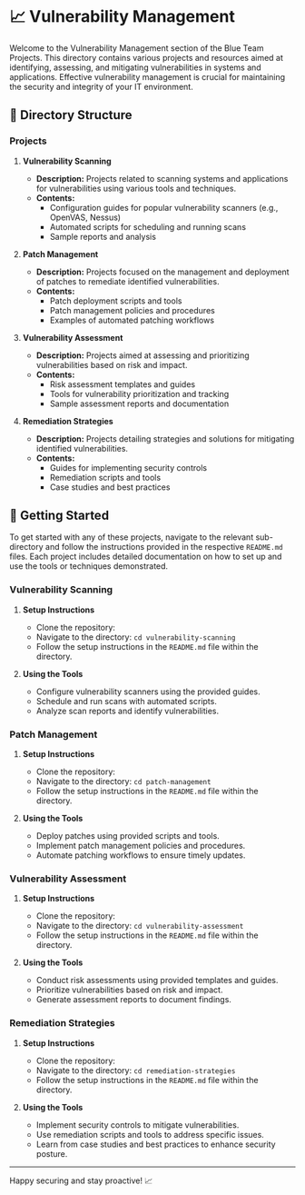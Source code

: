 # 📈 Vulnerability Management

Welcome to the Vulnerability Management section of the Blue Team Projects. This directory contains various projects and resources aimed at identifying, assessing, and mitigating vulnerabilities in systems and applications. Effective vulnerability management is crucial for maintaining the security and integrity of your IT environment.

## 📁 Directory Structure

### Projects

1. **Vulnerability Scanning**
   - **Description:** Projects related to scanning systems and applications for vulnerabilities using various tools and techniques.
   - **Contents:**
     - Configuration guides for popular vulnerability scanners (e.g., OpenVAS, Nessus)
     - Automated scripts for scheduling and running scans
     - Sample reports and analysis

2. **Patch Management**
   - **Description:** Projects focused on the management and deployment of patches to remediate identified vulnerabilities.
   - **Contents:**
     - Patch deployment scripts and tools
     - Patch management policies and procedures
     - Examples of automated patching workflows

3. **Vulnerability Assessment**
   - **Description:** Projects aimed at assessing and prioritizing vulnerabilities based on risk and impact.
   - **Contents:**
     - Risk assessment templates and guides
     - Tools for vulnerability prioritization and tracking
     - Sample assessment reports and documentation

4. **Remediation Strategies**
   - **Description:** Projects detailing strategies and solutions for mitigating identified vulnerabilities.
   - **Contents:**
     - Guides for implementing security controls
     - Remediation scripts and tools
     - Case studies and best practices

## 🚀 Getting Started

To get started with any of these projects, navigate to the relevant sub-directory and follow the instructions provided in the respective `README.md` files. Each project includes detailed documentation on how to set up and use the tools or techniques demonstrated.

### Vulnerability Scanning

1. **Setup Instructions**
   - Clone the repository: 
   - Navigate to the directory: `cd vulnerability-scanning`
   - Follow the setup instructions in the `README.md` file within the directory.

2. **Using the Tools**
   - Configure vulnerability scanners using the provided guides.
   - Schedule and run scans with automated scripts.
   - Analyze scan reports and identify vulnerabilities.

### Patch Management

1. **Setup Instructions**
   - Clone the repository: 
   - Navigate to the directory: `cd patch-management`
   - Follow the setup instructions in the `README.md` file within the directory.

2. **Using the Tools**
   - Deploy patches using provided scripts and tools.
   - Implement patch management policies and procedures.
   - Automate patching workflows to ensure timely updates.

### Vulnerability Assessment

1. **Setup Instructions**
   - Clone the repository: 
   - Navigate to the directory: `cd vulnerability-assessment`
   - Follow the setup instructions in the `README.md` file within the directory.

2. **Using the Tools**
   - Conduct risk assessments using provided templates and guides.
   - Prioritize vulnerabilities based on risk and impact.
   - Generate assessment reports to document findings.

### Remediation Strategies

1. **Setup Instructions**
   - Clone the repository: 
   - Navigate to the directory: `cd remediation-strategies`
   - Follow the setup instructions in the `README.md` file within the directory.

2. **Using the Tools**
   - Implement security controls to mitigate vulnerabilities.
   - Use remediation scripts and tools to address specific issues.
   - Learn from case studies and best practices to enhance security posture.

---

Happy securing and stay proactive! 📈
